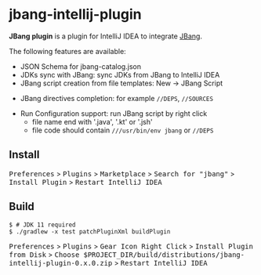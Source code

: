 jbang-intellij-plugin
======================

<!-- Plugin description -->
**JBang plugin** is a plugin for IntelliJ IDEA to integrate [JBang](https://www.jbang.dev/).

The following features are available:

* JSON Schema for jbang-catalog.json
* JDKs sync with JBang: sync JDKs from JBang to IntelliJ IDEA
* JBang script creation from file templates: New -> JBang Script
- JBang directives completion:  for example `//DEPS`, `//SOURCES`
* Run Configuration support: run JBang script by right click
    * file name end with '.java', '.kt' or '.jsh'
    * file code should contain `///usr/bin/env jbang` or `//DEPS`

<!-- Plugin description end -->

## Install

<kbd>Preferences</kbd> > <kbd>Plugins</kbd> > <kbd>Marketplace</kbd> > <kbd>Search for "jbang"</kbd> > <kbd>Install Plugin</kbd>  > <kbd>Restart IntelliJ IDEA</kbd>
 
## Build

```
$ # JDK 11 required
$ ./gradlew -x test patchPluginXml buildPlugin
```

<kbd>Preferences</kbd> > <kbd>Plugins</kbd> >  <kbd>Gear Icon Right Click</kbd> > <kbd>Install Plugin from Disk</kbd> > <kbd>Choose $PROJECT_DIR/build/distributions/jbang-intellij-plugin-0.x.0.zip</kbd>  > <kbd>Restart IntelliJ IDEA</kbd>
